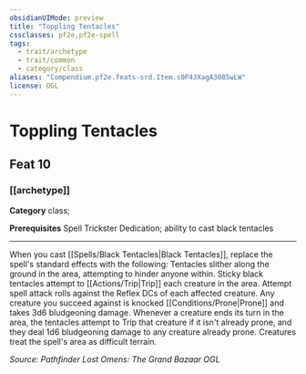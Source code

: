 ```yaml
---
obsidianUIMode: preview
title: "Toppling Tentacles"
cssclasses: pf2e,pf2e-spell
tags:
  - trait/archetype
  - trait/common
  - category/class
aliases: "Compendium.pf2e.feats-srd.Item.s0P4JXagA3085wLW"
license: OGL
---
```

# Toppling Tentacles
## Feat 10
### [[archetype]]

**Category** class; 



**Prerequisites** Spell Trickster Dedication; ability to cast black tentacles
* * *
When you cast [[Spells/Black Tentacles|Black Tentacles]], replace the spell's standard effects with the following: Tentacles slither along the ground in the area, attempting to hinder anyone within. Sticky black tentacles attempt to [[Actions/Trip|Trip]] each creature in the area. Attempt spell attack rolls against the Reflex DCs of each affected creature. Any creature you succeed against is knocked [[Conditions/Prone|Prone]] and takes 3d6 bludgeoning damage. Whenever a creature ends its turn in the area, the tentacles attempt to Trip that creature if it isn't already prone, and they deal 1d6 bludgeoning damage to any creature already prone. Creatures treat the spell's area as difficult terrain.

*Source: Pathfinder Lost Omens: The Grand Bazaar*
*OGL*
